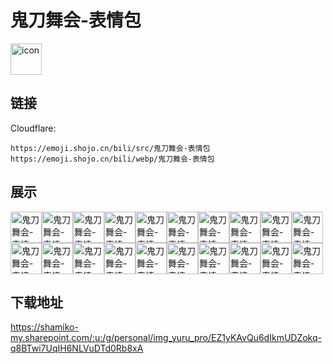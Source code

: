 # 鬼刀舞会-表情包
<img src="https://emoji.shojo.cn/bili/src/鬼刀舞会-表情包/icon.png" width="50" height="50" alt="icon">

## 链接
Cloudflare:
```
https://emoji.shojo.cn/bili/src/鬼刀舞会-表情包
https://emoji.shojo.cn/bili/webp/鬼刀舞会-表情包
```
## 展示
<img src="https://emoji.shojo.cn/bili/src/鬼刀舞会-表情包/鬼刀舞会-表情包-贴贴.png" width="50" height="50" alt="鬼刀舞会-表情包-贴贴"><img src="https://emoji.shojo.cn/bili/src/鬼刀舞会-表情包/鬼刀舞会-表情包-让我看看.png" width="50" height="50" alt="鬼刀舞会-表情包-让我看看"><img src="https://emoji.shojo.cn/bili/src/鬼刀舞会-表情包/鬼刀舞会-表情包-探头.png" width="50" height="50" alt="鬼刀舞会-表情包-探头"><img src="https://emoji.shojo.cn/bili/src/鬼刀舞会-表情包/鬼刀舞会-表情包-暗中观察.png" width="50" height="50" alt="鬼刀舞会-表情包-暗中观察"><img src="https://emoji.shojo.cn/bili/src/鬼刀舞会-表情包/鬼刀舞会-表情包-抱抱.png" width="50" height="50" alt="鬼刀舞会-表情包-抱抱"><img src="https://emoji.shojo.cn/bili/src/鬼刀舞会-表情包/鬼刀舞会-表情包-求收养.png" width="50" height="50" alt="鬼刀舞会-表情包-求收养"><img src="https://emoji.shojo.cn/bili/src/鬼刀舞会-表情包/鬼刀舞会-表情包-晚安.png" width="50" height="50" alt="鬼刀舞会-表情包-晚安"><img src="https://emoji.shojo.cn/bili/src/鬼刀舞会-表情包/鬼刀舞会-表情包-呆滞.png" width="50" height="50" alt="鬼刀舞会-表情包-呆滞"><img src="https://emoji.shojo.cn/bili/src/鬼刀舞会-表情包/鬼刀舞会-表情包-咦？.png" width="50" height="50" alt="鬼刀舞会-表情包-咦？"><img src="https://emoji.shojo.cn/bili/src/鬼刀舞会-表情包/鬼刀舞会-表情包-无辜.png" width="50" height="50" alt="鬼刀舞会-表情包-无辜"><img src="https://emoji.shojo.cn/bili/src/鬼刀舞会-表情包/鬼刀舞会-表情包-快逃.png" width="50" height="50" alt="鬼刀舞会-表情包-快逃"><img src="https://emoji.shojo.cn/bili/src/鬼刀舞会-表情包/鬼刀舞会-表情包-跟我约会.png" width="50" height="50" alt="鬼刀舞会-表情包-跟我约会"><img src="https://emoji.shojo.cn/bili/src/鬼刀舞会-表情包/鬼刀舞会-表情包-重拳出击.png" width="50" height="50" alt="鬼刀舞会-表情包-重拳出击"><img src="https://emoji.shojo.cn/bili/src/鬼刀舞会-表情包/鬼刀舞会-表情包-啊啊啊啊.png" width="50" height="50" alt="鬼刀舞会-表情包-啊啊啊啊"><img src="https://emoji.shojo.cn/bili/src/鬼刀舞会-表情包/鬼刀舞会-表情包-燃起来了.png" width="50" height="50" alt="鬼刀舞会-表情包-燃起来了"><img src="https://emoji.shojo.cn/bili/src/鬼刀舞会-表情包/鬼刀舞会-表情包-达咩.png" width="50" height="50" alt="鬼刀舞会-表情包-达咩"><img src="https://emoji.shojo.cn/bili/src/鬼刀舞会-表情包/鬼刀舞会-表情包-睿智.png" width="50" height="50" alt="鬼刀舞会-表情包-睿智"><img src="https://emoji.shojo.cn/bili/src/鬼刀舞会-表情包/鬼刀舞会-表情包-6.png" width="50" height="50" alt="鬼刀舞会-表情包-6"><img src="https://emoji.shojo.cn/bili/src/鬼刀舞会-表情包/鬼刀舞会-表情包-喝茶.png" width="50" height="50" alt="鬼刀舞会-表情包-喝茶"><img src="https://emoji.shojo.cn/bili/src/鬼刀舞会-表情包/鬼刀舞会-表情包-下午茶.png" width="50" height="50" alt="鬼刀舞会-表情包-下午茶">

## 下载地址

https://shamiko-my.sharepoint.com/:u:/g/personal/img_yuru_pro/EZ1yKAvQu6dIkmUDZokq-q8BTwi7UqIH6NLVuDTd0Rb8xA